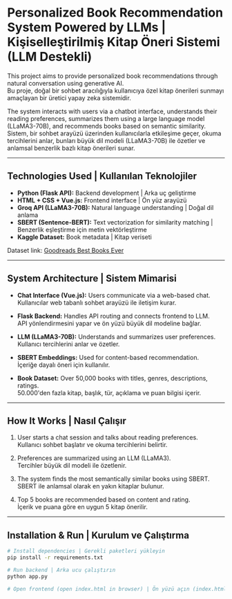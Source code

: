 # Personalized Book Recommendation System Powered by LLMs | Kişiselleştirilmiş Kitap Öneri Sistemi (LLM Destekli)

This project aims to provide personalized book recommendations through natural conversation using generative AI.  
Bu proje, doğal bir sohbet aracılığıyla kullanıcıya özel kitap önerileri sunmayı amaçlayan bir üretici yapay zeka sistemidir.

The system interacts with users via a chatbot interface, understands their reading preferences, summarizes them using a large language model (LLaMA3-70B), and recommends books based on semantic similarity.  
Sistem, bir sohbet arayüzü üzerinden kullanıcılarla etkileşime geçer, okuma tercihlerini anlar, bunları büyük dil modeli (LLaMA3-70B) ile özetler ve anlamsal benzerlik bazlı kitap önerileri sunar.

---

##  Technologies Used | Kullanılan Teknolojiler

- **Python (Flask API):** Backend development | Arka uç geliştirme
- **HTML + CSS + Vue.js:** Frontend interface | Ön yüz arayüzü
- **Groq API (LLaMA3-70B):** Natural language understanding | Doğal dil anlama
- **SBERT (Sentence-BERT):** Text vectorization for similarity matching | Benzerlik eşleştirme için metin vektörleştirme
- **Kaggle Dataset:** Book metadata | Kitap veriseti

Dataset link: [Goodreads Best Books Ever](https://www.kaggle.com/datasets/arnabchaki/goodreads-best-books-ever)

---

##  System Architecture | Sistem Mimarisi

- **Chat Interface (Vue.js):** Users communicate via a web-based chat.  
  Kullanıcılar web tabanlı sohbet arayüzü ile iletişim kurar.

- **Flask Backend:** Handles API routing and connects frontend to LLM.  
  API yönlendirmesini yapar ve ön yüzü büyük dil modeline bağlar.

- **LLM (LLaMA3-70B):** Understands and summarizes user preferences.  
  Kullanıcı tercihlerini anlar ve özetler.

- **SBERT Embeddings:** Used for content-based recommendation.  
  İçeriğe dayalı öneri için kullanılır.

- **Book Dataset:** Over 50,000 books with titles, genres, descriptions, ratings.  
  50.000'den fazla kitap, başlık, tür, açıklama ve puan bilgisi içerir.

---

##  How It Works | Nasıl Çalışır

1. User starts a chat session and talks about reading preferences.  
   Kullanıcı sohbet başlatır ve okuma tercihlerini belirtir.

2. Preferences are summarized using an LLM (LLaMA3).  
   Tercihler büyük dil modeli ile özetlenir.

3. The system finds the most semantically similar books using SBERT.  
   SBERT ile anlamsal olarak en yakın kitaplar bulunur.

4. Top 5 books are recommended based on content and rating.  
   İçerik ve puana göre en uygun 5 kitap önerilir.

---

##  Installation & Run | Kurulum ve Çalıştırma

```bash
# Install dependencies | Gerekli paketleri yükleyin
pip install -r requirements.txt

# Run backend | Arka ucu çalıştırın
python app.py

# Open frontend (open index.html in browser) | Ön yüzü açın (index.html dosyasını tarayıcıda açın)
